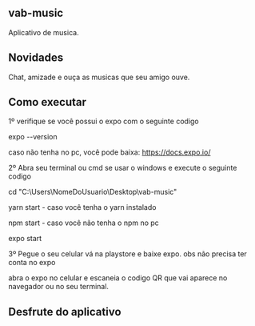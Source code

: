 ## vab-music
Aplicativo de musica.

## Novidades
Chat, amizade e ouça as musicas que seu amigo ouve.

## Como executar
1º verifique se você possui o expo com o seguinte codigo

expo --version

caso não tenha no pc, você pode baixa: https://docs.expo.io/

2º Abra seu terminal ou cmd se usar o windows e execute o seguinte codigo

cd "C:\Users\NomeDoUsuario\Desktop\vab-music"

yarn start - caso você tenha o yarn instalado

npm start - caso você não tenha o npm no pc

expo start

3º Pegue o seu celular vá na playstore e baixe expo. obs não precisa ter conta no expo

abra o expo no celular e escaneia o codigo QR que vai aparece no navegador ou no seu terminal.

## Desfrute do aplicativo
